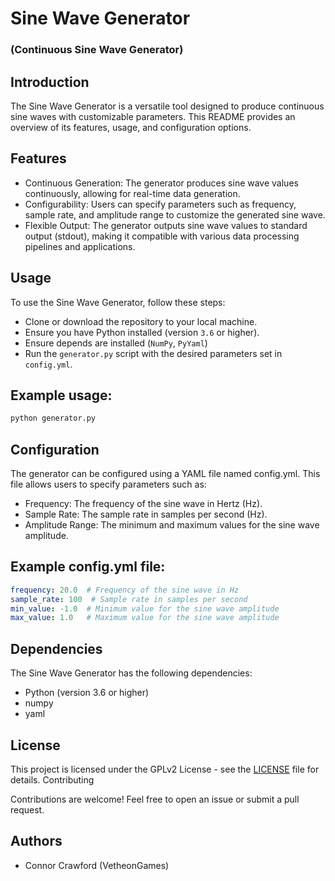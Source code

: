 # Sine Wave Generator
### (Continuous Sine Wave Generator)

## Introduction

The Sine Wave Generator is a versatile tool designed to produce continuous sine waves with customizable parameters. This README provides an overview of its features, usage, and configuration options.

## Features

   - Continuous Generation: The generator produces sine wave values continuously, allowing for real-time data generation.
   - Configurability: Users can specify parameters such as frequency, sample rate, and amplitude range to customize the generated sine wave.
   - Flexible Output: The generator outputs sine wave values to standard output (stdout), making it compatible with various data processing pipelines and applications.

## Usage

To use the Sine Wave Generator, follow these steps:

   - Clone or download the repository to your local machine.
   - Ensure you have Python installed (version `3.6` or higher).
   - Ensure depends are installed (`NumPy`, `PyYaml`)
   - Run the `generator.py` script with the desired parameters set in `config.yml`.

## Example usage:

```bash
python generator.py
```

## Configuration

The generator can be configured using a YAML file named config.yml. This file allows users to specify parameters such as:

   - Frequency: The frequency of the sine wave in Hertz (Hz).
   - Sample Rate: The sample rate in samples per second (Hz).
   - Amplitude Range: The minimum and maximum values for the sine wave amplitude.

## Example config.yml file:

```yaml
frequency: 20.0  # Frequency of the sine wave in Hz
sample_rate: 100  # Sample rate in samples per second
min_value: -1.0  # Minimum value for the sine wave amplitude
max_value: 1.0   # Maximum value for the sine wave amplitude
```

## Dependencies

The Sine Wave Generator has the following dependencies:

   - Python (version 3.6 or higher)
   - numpy
   - yaml

## License

This project is licensed under the GPLv2 License - see the [LICENSE](LICENSE) file for details.
Contributing

Contributions are welcome! Feel free to open an issue or submit a pull request.

## Authors

   - Connor Crawford (VetheonGames)